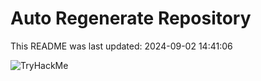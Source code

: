 # Auto Regenerate Repository

This README was last updated: 2024-09-02 14:41:06

 ![TryHackMe](https://tryhackme.com/badge/533634)
